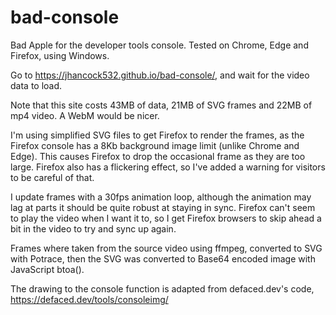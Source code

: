 # bad-console
Bad Apple for the developer tools console. Tested on Chrome, Edge and Firefox, using Windows.

Go to https://jhancock532.github.io/bad-console/, and wait for the video data to load. 

Note that this site costs 43MB of data, 21MB of SVG frames and 22MB of mp4 video. A WebM would be nicer.

I'm using simplified SVG files to get Firefox to render the frames, as the Firefox console has a 8Kb background image limit (unlike Chrome and Edge). This causes Firefox to drop the occasional frame as they are too large. Firefox also has a flickering effect, so I've added a warning for visitors to be careful of that.

I update frames with a 30fps animation loop, although the animation may lag at parts it should be quite robust at staying in sync. Firefox can't seem to play the video when I want it to, so I get Firefox browsers to skip ahead a bit in the video to try and sync up again.

Frames where taken from the source video using ffmpeg,
converted to SVG with Potrace,
then the SVG was converted to Base64 encoded image with JavaScript btoa().

The drawing to the console function is adapted from defaced.dev's code, 
https://defaced.dev/tools/consoleimg/
